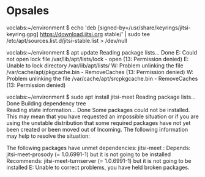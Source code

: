 # Opsales

voclabs:~/environment $ echo 'deb [signed-by=/usr/share/keyrings/jitsi-keyring.gpg] https://download.jitsi.org stable/' | sudo tee /etc/apt/sources.list.d/jitsi-stable.list > /dev/null

voclabs:~/environment $ apt update
Reading package lists... Done
E: Could not open lock file /var/lib/apt/lists/lock - open (13: Permission denied)
E: Unable to lock directory /var/lib/apt/lists/
W: Problem unlinking the file /var/cache/apt/pkgcache.bin - RemoveCaches (13: Permission denied)
W: Problem unlinking the file /var/cache/apt/srcpkgcache.bin - RemoveCaches (13: Permission denied)

voclabs:~/environment $ sudo apt install jitsi-meet
Reading package lists... Done
Building dependency tree       
Reading state information... Done
Some packages could not be installed. This may mean that you have
requested an impossible situation or if you are using the unstable
distribution that some required packages have not yet been created
or been moved out of Incoming.
The following information may help to resolve the situation:

The following packages have unmet dependencies:
 jitsi-meet : Depends: jitsi-meet-prosody (= 1.0.6991-1) but it is not going to be installed
              Recommends: jitsi-meet-turnserver (= 1.0.6991-1) but it is not going to be installed
E: Unable to correct problems, you have held broken packages.
